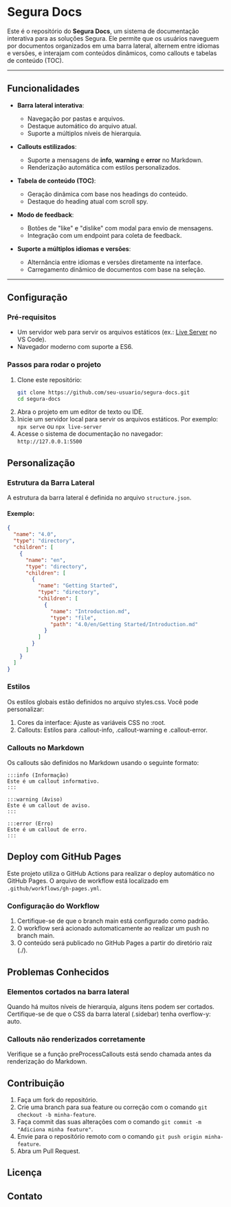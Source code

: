 # Segura Docs

Este é o repositório do **Segura Docs**, um sistema de documentação interativa para as soluções Segura. Ele permite que os usuários naveguem por documentos organizados em uma barra lateral, alternem entre idiomas e versões, e interajam com conteúdos dinâmicos, como callouts e tabelas de conteúdo (TOC).

---

## Funcionalidades

- **Barra lateral interativa**:
  - Navegação por pastas e arquivos.
  - Destaque automático do arquivo atual.
  - Suporte a múltiplos níveis de hierarquia.

- **Callouts estilizados**:
  - Suporte a mensagens de **info**, **warning** e **error** no Markdown.
  - Renderização automática com estilos personalizados.

- **Tabela de conteúdo (TOC)**:
  - Geração dinâmica com base nos headings do conteúdo.
  - Destaque do heading atual com scroll spy.

- **Modo de feedback**:
  - Botões de "like" e "dislike" com modal para envio de mensagens.
  - Integração com um endpoint para coleta de feedback.

- **Suporte a múltiplos idiomas e versões**:
  - Alternância entre idiomas e versões diretamente na interface.
  - Carregamento dinâmico de documentos com base na seleção.

---

## Configuração

### Pré-requisitos

- Um servidor web para servir os arquivos estáticos (ex.: [Live Server](https://marketplace.visualstudio.com/items?itemName=ritwickdey.LiveServer) no VS Code).
- Navegador moderno com suporte a ES6.

### Passos para rodar o projeto

1. Clone este repositório:
   ```bash
   git clone https://github.com/seu-usuario/segura-docs.git
   cd segura-docs
   ```
2. Abra o projeto em um editor de texto ou IDE.
3. Inicie um servidor local para servir os arquivos estáticos. Por exemplo: `npx serve` ou `npx live-server`
4. Acesse o sistema de documentação no navegador: `http://127.0.0.1:5500`

## Personalização
### Estrutura da Barra Lateral
A estrutura da barra lateral é definida no arquivo `structure.json`. 

#### Exemplo:
```json
{
  "name": "4.0",
  "type": "directory",
  "children": [
    {
      "name": "en",
      "type": "directory",
      "children": [
        {
          "name": "Getting Started",
          "type": "directory",
          "children": [
            {
              "name": "Introduction.md",
              "type": "file",
              "path": "4.0/en/Getting Started/Introduction.md"
            }
          ]
        }
      ]
    }
  ]
}
```
### Estilos
Os estilos globais estão definidos no arquivo styles.css. Você pode personalizar:

1. Cores da interface: Ajuste as variáveis CSS no :root.
2. Callouts: Estilos para .callout-info, .callout-warning e .callout-error.

### Callouts no Markdown
Os callouts são definidos no Markdown usando o seguinte formato:

```
:::info (Informação)
Este é um callout informativo.
:::

:::warning (Aviso)
Este é um callout de aviso.
:::

:::error (Erro)
Este é um callout de erro.
:::
```

## Deploy com GitHub Pages
Este projeto utiliza o GitHub Actions para realizar o deploy automático no GitHub Pages. O arquivo de workflow está localizado em `.github/workflows/gh-pages.yml`.

### Configuração do Workflow
1. Certifique-se de que o branch main está configurado como padrão.
2. O workflow será acionado automaticamente ao realizar um push no branch main.
3. O conteúdo será publicado no GitHub Pages a partir do diretório raiz (./).

## Problemas Conhecidos

### Elementos cortados na barra lateral
Quando há muitos níveis de hierarquia, alguns itens podem ser cortados. Certifique-se de que o CSS da barra lateral (.sidebar) tenha overflow-y: auto.

### Callouts não renderizados corretamente
Verifique se a função preProcessCallouts está sendo chamada antes da renderização do Markdown.

## Contribuição
1. Faça um fork do repositório.
2. Crie uma branch para sua feature ou correção com o comando `git checkout -b minha-feature`.
3. Faça commit das suas alterações com o comando `git commit -m "Adiciona minha feature"`.
4. Envie para o repositório remoto com o comando `git push origin minha-feature`.
5. Abra um Pull Request.

## Licença

## Contato
